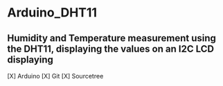 # Arduino_DHT11

## Humidity and Temperature measurement using the DHT11, displaying the values on an I2C LCD displaying

[X] Arduino 
[X] Git
[X] Sourcetree